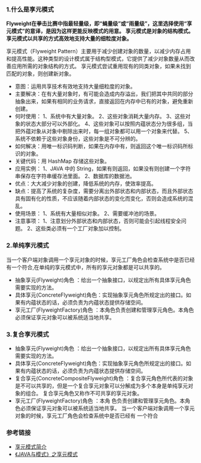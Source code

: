 ### 1.什么是享元模式
**Flyweight在拳击比赛中指最轻量级，即“蝇量级”或“雨量级”，这里选择使用“享元模式”的意译，是因为这样更能反映模式的用意。
享元模式是对象的结构模式。享元模式以共享的方式高效地支持大量的细粒度对象。**

享元模式（Flyweight Pattern）主要用于减少创建对象的数量，以减少内存占用和提高性能。这种类型的设计模式属于结构型模式，它提供了减少对象数量从而改善应用所需的对象结构的方式。
享元模式尝试重用现有的同类对象，如果未找到匹配的对象，则创建新对象。

* 意图：运用共享技术有效地支持大量细粒度的对象。
* 主要解决：在有大量对象时，有可能会造成内存溢出，我们把其中共同的部分抽象出来，如果有相同的业务请求，直接返回在内存中已有的对象，避免重新创建。
* 何时使用： 1、系统中有大量对象。 2、这些对象消耗大量内存。 3、这些对象的状态大部分可以外部化。 4、这些对象可以按照内蕴状态分为很多组，当把外蕴对象从对象中剔除出来时，每一组对象都可以用一个对象来代替。 5、系统不依赖于这些对象身份，这些对象是不可分辨的。
* 如何解决：用唯一标识码判断，如果在内存中有，则返回这个唯一标识码所标识的对象。
* 关键代码：用 HashMap 存储这些对象。
* 应用实例： 1、JAVA 中的 String，如果有则返回，如果没有则创建一个字符串保存在字符串缓存池里面。 2、数据库的数据池。
* 优点：大大减少对象的创建，降低系统的内存，使效率提高。
* 缺点：提高了系统的复杂度，需要分离出外部状态和内部状态，而且外部状态具有固有化的性质，不应该随着内部状态的变化而变化，否则会造成系统的混乱。
* 使用场景： 1、系统有大量相似对象。 2、需要缓冲池的场景。
* 注意事项： 1、注意划分外部状态和内部状态，否则可能会引起线程安全问题。 2、这些类必须有一个工厂对象加以控制。

### 2.单纯享元模式　
当一个客户端对象调用一个享元对象的时候，享元工厂角色会检查系统中是否已经有一个符合,在单纯的享元模式中，所有的享元对象都是可以共享的。

* 抽象享元(Flyweight)角色 ：给出一个抽象接口，以规定出所有具体享元角色需要实现的方法。
* 具体享元(ConcreteFlyweight)角色：实现抽象享元角色所规定出的接口。如果有内蕴状态的话，必须负责为内蕴状态提供存储空间。
* 享元工厂(FlyweightFactory)角色 ：本角色负责创建和管理享元角色。本角色必须保证享元对象可以被系统适当地共享。


### 3.复合享元模式
* 抽象享元(Flyweight)角色 ：给出一个抽象接口，以规定出所有具体享元角色需要实现的方法。
* 具体享元(ConcreteFlyweight)角色：实现抽象享元角色所规定出的接口。如果有内蕴状态的话，必须负责为内蕴状态提供存储空间。
* 复合享元(ConcreteCompositeFlyweight)角色 ：复合享元角色所代表的对象是不可以共享的，但是一个复合享元对象可以分解成为多个本身是单纯享元对象的组合。
复合享元角色又称作不可共享的享元对象。
* 享元工厂(FlyweightFactory)角色 ：本角 色负责创建和管理享元角色。本角色必须保证享元对象可以被系统适当地共享。
当一个客户端对象调用一个享元对象的时候，享元工厂角色会检查系统中是否已经有 一个符合

### 参考链接
* [享元模式简介](https://www.runoob.com/design-pattern/flyweight-pattern.html)
* [《JAVA与模式》之享元模式](https://www.cnblogs.com/java-my-life/archive/2012/04/26/2468499.html)